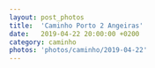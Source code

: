 ```yaml
---
layout: post_photos
title:  'Caminho Porto 2 Angeiras'
date:   2019-04-22 20:00:00 +0200
category: caminho
photos: 'photos/caminho/2019-04-22'
---
```


